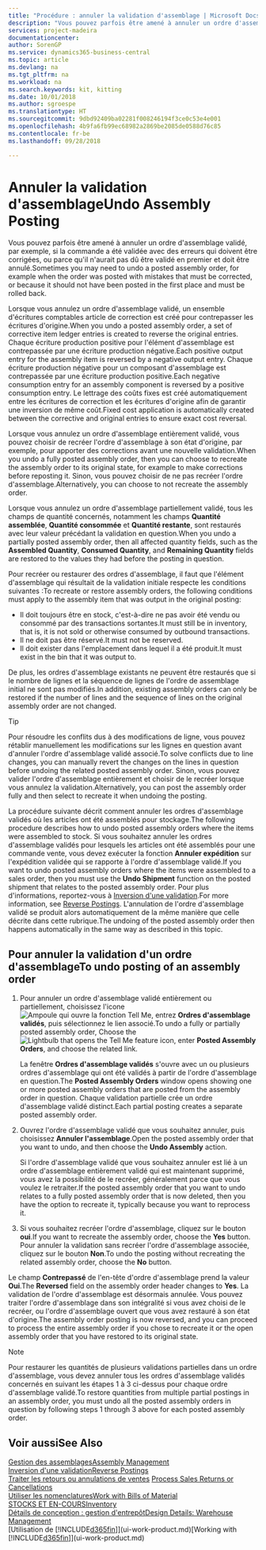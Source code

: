 ```yaml
---
title: "Procédure : annuler la validation d'assemblage | Microsoft Docs"
description: "Vous pouvez parfois être amené à annuler un ordre d'assemblage validé, par exemple, si la commande a été validée avec des erreurs qui doivent être corrigées, ou parce qu'il n'aurait pas dû être validé en premier et doit être annulé."
services: project-madeira
documentationcenter: 
author: SorenGP
ms.service: dynamics365-business-central
ms.topic: article
ms.devlang: na
ms.tgt_pltfrm: na
ms.workload: na
ms.search.keywords: kit, kitting
ms.date: 10/01/2018
ms.author: sgroespe
ms.translationtype: HT
ms.sourcegitcommit: 9dbd92409ba02281f008246194f3ce0c53e4e001
ms.openlocfilehash: 4b9fa6fb99ec68982a2869be2085de0588d76c85
ms.contentlocale: fr-be
ms.lasthandoff: 09/28/2018

---
```

# <a name="undo-assembly-posting"></a><span data-ttu-id="85235-103">Annuler la validation d'assemblage</span><span class="sxs-lookup"><span data-stu-id="85235-103">Undo Assembly Posting</span></span>
<span data-ttu-id="85235-104">Vous pouvez parfois être amené à annuler un ordre d'assemblage validé, par exemple, si la commande a été validée avec des erreurs qui doivent être corrigées, ou parce qu'il n'aurait pas dû être validé en premier et doit être annulé.</span><span class="sxs-lookup"><span data-stu-id="85235-104">Sometimes you may need to undo a posted assembly order, for example when the order was posted with mistakes that must be corrected, or because it should not have been posted in the first place and must be rolled back.</span></span>

<span data-ttu-id="85235-105">Lorsque vous annulez un ordre d'assemblage validé, un ensemble d'écritures comptables article de correction est créé pour contrepasser les écritures d'origine.</span><span class="sxs-lookup"><span data-stu-id="85235-105">When you undo a posted assembly order, a set of corrective item ledger entries is created to reverse the original entries.</span></span> <span data-ttu-id="85235-106">Chaque écriture production positive pour l'élément d'assemblage est contrepassée par une écriture production négative.</span><span class="sxs-lookup"><span data-stu-id="85235-106">Each positive output entry for the assembly item is reversed by a negative output entry.</span></span> <span data-ttu-id="85235-107">Chaque écriture production négative pour un composant d'assemblage est contrepassée par une écriture production positive.</span><span class="sxs-lookup"><span data-stu-id="85235-107">Each negative consumption entry for an assembly component is reversed by a positive consumption entry.</span></span> <span data-ttu-id="85235-108">Le lettrage des coûts fixes est créé automatiquement entre les écritures de correction et les écritures d'origine afin de garantir une inversion de même coût.</span><span class="sxs-lookup"><span data-stu-id="85235-108">Fixed cost application is automatically created between the corrective and original entries to ensure exact cost reversal.</span></span>  

<span data-ttu-id="85235-109">Lorsque vous annulez un ordre d'assemblage entièrement validé, vous pouvez choisir de recréer l'ordre d'assemblage à son état d'origine, par exemple, pour apporter des corrections avant une nouvelle validation.</span><span class="sxs-lookup"><span data-stu-id="85235-109">When you undo a fully posted assembly order, then you can choose to recreate the assembly order to its original state, for example to make corrections before reposting it.</span></span> <span data-ttu-id="85235-110">Sinon, vous pouvez choisir de ne pas recréer l'ordre d'assemblage.</span><span class="sxs-lookup"><span data-stu-id="85235-110">Alternatively, you can choose to not recreate the assembly order.</span></span>  

<span data-ttu-id="85235-111">Lorsque vous annulez un ordre d'assemblage partiellement validé, tous les champs de quantité concernés, notamment les champs **Quantité assemblée**, **Quantité consommée** et **Quantité restante**, sont restaurés avec leur valeur précédant la validation en question.</span><span class="sxs-lookup"><span data-stu-id="85235-111">When you undo a partially posted assembly order, then all affected quantity fields, such as the **Assembled Quantity**, **Consumed Quantity**, and **Remaining Quantity** fields are restored to the values they had before the posting in question.</span></span>  

<span data-ttu-id="85235-112">Pour recréer ou restaurer des ordres d'assemblage, il faut que l'élément d'assemblage qui résultait de la validation initiale respecte les conditions suivantes :</span><span class="sxs-lookup"><span data-stu-id="85235-112">To recreate or restore assembly orders, the following conditions must apply to the assembly item that was output in the original posting:</span></span>  

-   <span data-ttu-id="85235-113">Il doit toujours être en stock, c'est-à-dire ne pas avoir été vendu ou consommé par des transactions sortantes.</span><span class="sxs-lookup"><span data-stu-id="85235-113">It must still be in inventory, that is, it is not sold or otherwise consumed by outbound transactions.</span></span>  
-   <span data-ttu-id="85235-114">Il ne doit pas être réservé.</span><span class="sxs-lookup"><span data-stu-id="85235-114">It must not be reserved.</span></span>  
-   <span data-ttu-id="85235-115">Il doit exister dans l'emplacement dans lequel il a été produit.</span><span class="sxs-lookup"><span data-stu-id="85235-115">It must exist in the bin that it was output to.</span></span>  

<span data-ttu-id="85235-116">De plus, les ordres d'assemblage existants ne peuvent être restaurés que si le nombre de lignes et la séquence de lignes de l'ordre de assemblage initial ne sont pas modifiés.</span><span class="sxs-lookup"><span data-stu-id="85235-116">In addition, existing assembly orders can only be restored if the number of lines and the sequence of lines on the original assembly order are not changed.</span></span>  

> [!TIP]  
>  <span data-ttu-id="85235-117">Pour résoudre les conflits dus à des modifications de ligne, vous pouvez rétablir manuellement les modifications sur les lignes en question avant d'annuler l'ordre d'assemblage validé associé.</span><span class="sxs-lookup"><span data-stu-id="85235-117">To solve conflicts due to line changes, you can manually revert the changes on the lines in question before undoing the related posted assembly order.</span></span> <span data-ttu-id="85235-118">Sinon, vous pouvez valider l'ordre d'assemblage entièrement et choisir de le recréer lorsque vous annulez la validation.</span><span class="sxs-lookup"><span data-stu-id="85235-118">Alternatively, you can post the assembly order fully and then select to recreate it when undoing the posting.</span></span>  

<span data-ttu-id="85235-119">La procédure suivante décrit comment annuler les ordres d'assemblage validés où les articles ont été assemblés pour stockage.</span><span class="sxs-lookup"><span data-stu-id="85235-119">The following procedure describes how to undo posted assembly orders where the items were assembled to stock.</span></span> <span data-ttu-id="85235-120">Si vous souhaitez annuler les ordres d'assemblage validés pour lesquels les articles ont été assemblés pour une commande vente, vous devez exécuter la fonction **Annuler expédition** sur l'expédition validée qui se rapporte à l'ordre d'assemblage validé.</span><span class="sxs-lookup"><span data-stu-id="85235-120">If you want to undo posted assembly orders where the items were assembled to a sales order, then you must use the **Undo Shipment** function on the posted shipment that relates to the posted assembly order.</span></span> <span data-ttu-id="85235-121">Pour plus d'informations, reportez-vous à [Inversion d'une validation](finance-how-reverse-journal-posting.md).</span><span class="sxs-lookup"><span data-stu-id="85235-121">For more information, see [Reverse Postings](finance-how-reverse-journal-posting.md).</span></span> <span data-ttu-id="85235-122">L'annulation de l'ordre d'assemblage validé se produit alors automatiquement de la même manière que celle décrite dans cette rubrique.</span><span class="sxs-lookup"><span data-stu-id="85235-122">The undoing of the posted assembly order then happens automatically in the same way as described in this topic.</span></span>  

## <a name="to-undo-posting-of-an-assembly-order"></a><span data-ttu-id="85235-123">Pour annuler la validation d'un ordre d'assemblage</span><span class="sxs-lookup"><span data-stu-id="85235-123">To undo posting of an assembly order</span></span>  
1.  <span data-ttu-id="85235-124">Pour annuler un ordre d'assemblage validé entièrement ou partiellement, choisissez l'icone ![Ampoule qui ouvre la fonction Tell Me](media/ui-search/search_small.png "Dites-moi ce que vous voulez faire"), entrez **Ordres d'assemblage validés**, puis sélectionnez le lien associé.</span><span class="sxs-lookup"><span data-stu-id="85235-124">To undo a fully or partially posted assembly order, Choose the ![Lightbulb that opens the Tell Me feature](media/ui-search/search_small.png "Tell me what you want to do") icon, enter **Posted Assembly Orders**, and choose the related link.</span></span>  

    <span data-ttu-id="85235-125">La fenêtre **Ordres d'assemblage validés** s'ouvre avec un ou plusieurs ordres d'assemblage qui ont été validés à partir de l'ordre d'assemblage en question.</span><span class="sxs-lookup"><span data-stu-id="85235-125">The **Posted Assembly Orders** window opens showing one or more posted assembly orders that are posted from the assembly order in question.</span></span> <span data-ttu-id="85235-126">Chaque validation partielle crée un ordre d'assemblage validé distinct.</span><span class="sxs-lookup"><span data-stu-id="85235-126">Each partial posting creates a separate posted assembly order.</span></span>  
2.  <span data-ttu-id="85235-127">Ouvrez l'ordre d'assemblage validé que vous souhaitez annuler, puis choisissez **Annuler l'assemblage**.</span><span class="sxs-lookup"><span data-stu-id="85235-127">Open the posted assembly order that you want to undo, and then choose the **Undo Assembly** action.</span></span>  

    <span data-ttu-id="85235-128">Si l'ordre d'assemblage validé que vous souhaitez annuler est lié à un ordre d'assemblage entièrement validé qui est maintenant supprimé, vous avez la possibilité de le recréer, généralement parce que vous voulez le retraiter.</span><span class="sxs-lookup"><span data-stu-id="85235-128">If the posted assembly order that you want to undo relates to a fully posted assembly order that is now deleted, then you have the option to recreate it, typically because you want to reprocess it.</span></span>  
3.  <span data-ttu-id="85235-129">Si vous souhaitez recréer l'ordre d'assemblage, cliquez sur le bouton **oui**.</span><span class="sxs-lookup"><span data-stu-id="85235-129">If you want to recreate the assembly order, choose the **Yes** button.</span></span> <span data-ttu-id="85235-130">Pour annuler la validation sans recréer l'ordre d'assemblage associée, cliquez sur le bouton **Non**.</span><span class="sxs-lookup"><span data-stu-id="85235-130">To undo the posting without recreating the related assembly order, choose the **No** button.</span></span>  

<span data-ttu-id="85235-131">Le champ **Contrepassé** de l'en\-tête d'ordre d'assemblage prend la valeur **Oui**.</span><span class="sxs-lookup"><span data-stu-id="85235-131">The **Reversed** field on the assembly order header changes to **Yes**.</span></span> <span data-ttu-id="85235-132">La validation de l'ordre d'assemblage est désormais annulée. Vous pouvez traiter l'ordre d'assemblage dans son intégralité si vous avez choisi de le recréer, ou l'ordre d'assemblage ouvert que vous avez restauré à son état d'origine.</span><span class="sxs-lookup"><span data-stu-id="85235-132">The assembly order posting is now reversed, and you can proceed to process the entire assembly order if you chose to recreate it or the open assembly order that you have restored to its original state.</span></span>  

> [!NOTE]  
>  <span data-ttu-id="85235-133">Pour restaurer les quantités de plusieurs validations partielles dans un ordre d'assemblage, vous devez annuler tous les ordres d'assemblage validés concernés en suivant les étapes 1 à 3 ci-dessus pour chaque ordre d'assemblage validé.</span><span class="sxs-lookup"><span data-stu-id="85235-133">To restore quantities from multiple partial postings in an assembly order, you must undo all the posted assembly orders in question by following steps 1 through 3 above for each posted assembly order.</span></span>  

## <a name="see-also"></a><span data-ttu-id="85235-134">Voir aussi</span><span class="sxs-lookup"><span data-stu-id="85235-134">See Also</span></span>  
[<span data-ttu-id="85235-135">Gestion des assemblages</span><span class="sxs-lookup"><span data-stu-id="85235-135">Assembly Management</span></span>](assembly-assemble-items.md)  
[<span data-ttu-id="85235-136">Inversion d'une validation</span><span class="sxs-lookup"><span data-stu-id="85235-136">Reverse Postings</span></span>](finance-how-reverse-journal-posting.md)  
<span data-ttu-id="85235-137">[Traiter les retours ou annulations de ventes](sales-how-process-sales-returns-cancellations.md)  </span><span class="sxs-lookup"><span data-stu-id="85235-137">[Process Sales Returns or Cancellations](sales-how-process-sales-returns-cancellations.md)  </span></span>  
[<span data-ttu-id="85235-138">Utiliser les nomenclatures</span><span class="sxs-lookup"><span data-stu-id="85235-138">Work with Bills of Material</span></span>](inventory-how-work-BOMs.md)  
[<span data-ttu-id="85235-139">STOCKS ET EN-COURS</span><span class="sxs-lookup"><span data-stu-id="85235-139">Inventory</span></span>](inventory-manage-inventory.md)  
[<span data-ttu-id="85235-140">Détails de conception : gestion d'entrepôt</span><span class="sxs-lookup"><span data-stu-id="85235-140">Design Details: Warehouse Management</span></span>](design-details-warehouse-management.md)  
<span data-ttu-id="85235-141">[Utilisation de [!INCLUDE[d365fin](includes/d365fin_md.md)]](ui-work-product.md)</span><span class="sxs-lookup"><span data-stu-id="85235-141">[Working with [!INCLUDE[d365fin](includes/d365fin_md.md)]](ui-work-product.md)</span></span>


